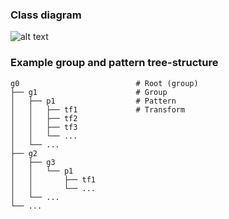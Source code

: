 ### Class diagram

![alt text](https://github.com/teknologisk-institut/pattern_manager/blob/master/rsc/pm.svg "Logo Title Text 1")

### Example group and pattern tree-structure

    g0                          # Root (group)
    ├── g1                      # Group
    │   ├── p1                  # Pattern
    │   │   ├── tf1             # Transform
    │   │   ├── tf2
    │   │   ├── tf3
    │   │   └── ...
    │   └── ...
    ├── g2
    │   ├── g3
    │   │   └── p1
    │   │       ├── tf1
    │   │       └── ...
    │   └── ...
    └── ...
